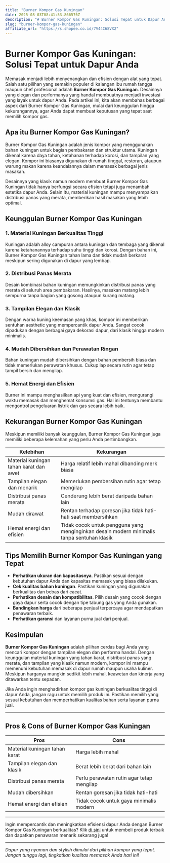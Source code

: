 ```yaml
---
title: "Burner Kompor Gas Kuningan"
date: 2025-08-03T08:41:53.866576Z
description: "# Burner Kompor Gas Kuningan: Solusi Tepat untuk Dapur Anda..."
slug: "burner-kompor-gas-kuningan"
affiliate_url: "https://s.shopee.co.id/7V44C68VX2"
---
```

# Burner Kompor Gas Kuningan: Solusi Tepat untuk Dapur Anda

Memasak menjadi lebih menyenangkan dan efisien dengan alat yang tepat. Salah satu pilihan yang semakin populer di kalangan ibu rumah tangga maupun chef profesional adalah **Burner Kompor Gas Kuningan**. Desainnya yang elegan dan performanya yang handal membuatnya menjadi investasi yang layak untuk dapur Anda. Pada artikel ini, kita akan membahas berbagai aspek dari Burner Kompor Gas Kuningan, mulai dari keunggulan hingga kekurangannya, agar Anda dapat membuat keputusan yang tepat saat memilih kompor gas.

## Apa itu Burner Kompor Gas Kuningan?

Burner Kompor Gas Kuningan adalah jenis kompor yang menggunakan bahan kuningan untuk bagian pembakaran dan struktur utama. Kuningan dikenal karena daya tahan, ketahanan terhadap korosi, dan tampilan yang elegan. Kompor ini biasanya digunakan di rumah tinggal, restoran, ataupun warung makan karena keandalannya dalam memasak berbagai jenis masakan.

Desainnya yang klasik namun modern membuat Burner Kompor Gas Kuningan tidak hanya berfungsi secara efisien tetapi juga menambah estetika dapur Anda. Selain itu, material kuningan mampu menyampaikan distribusi panas yang merata, memberikan hasil masakan yang lebih optimal.

## Keunggulan Burner Kompor Gas Kuningan

### 1. Material Kuningan Berkualitas Tinggi

Kuningan adalah alloy campuran antara kuningan dan tembaga yang dikenal karena ketahanannya terhadap suhu tinggi dan korosi. Dengan bahan ini, Burner Kompor Gas Kuningan tahan lama dan tidak mudah berkarat meskipun sering digunakan di dapur yang lembap.

### 2. Distribusi Panas Merata

Desain kombinasi bahan kuningan memungkinkan distribusi panas yang merata di seluruh area pembakaran. Hasilnya, masakan matang lebih sempurna tanpa bagian yang gosong ataupun kurang matang.

### 3. Tampilan Elegan dan Klasik

Dengan warna kuning keemasan yang khas, kompor ini memberikan sentuhan aesthetic yang mempercantik dapur Anda. Sangat cocok dipadukan dengan berbagai gaya dekorasi dapur, dari klasik hingga modern minimalis.

### 4. Mudah Dibersihkan dan Perawatan Ringan

Bahan kuningan mudah dibersihkan dengan bahan pembersih biasa dan tidak memerlukan perawatan khusus. Cukup lap secara rutin agar tetap tampil bersih dan mengilap.

### 5. Hemat Energi dan Efisien

Burner ini mampu menghasilkan api yang kuat dan efisien, mengurangi waktu memasak dan menghemat konsumsi gas. Hal ini tentunya membantu mengontrol pengeluaran listrik dan gas secara lebih baik.

## Kekurangan Burner Kompor Gas Kuningan

Meskipun memiliki banyak keunggulan, Burner Kompor Gas Kuningan juga memiliki beberapa kelemahan yang perlu Anda pertimbangkan.

| Kelebihan | Kekurangan |
|------------|--------------|
| Material kuningan tahan karat dan awet | Harga relatif lebih mahal dibanding merk biasa |
| Tampilan elegan dan menarik | Memerlukan pembersihan rutin agar tetap mengilap |
| Distribusi panas merata | Cenderung lebih berat daripada bahan lain |
| Mudah dirawat | Rentan terhadap goresan jika tidak hati-hati saat membersihkan |
| Hemat energi dan efisien | Tidak cocok untuk pengguna yang menginginkan desain modern minimalis tanpa sentuhan klasik |

## Tips Memilih Burner Kompor Gas Kuningan yang Tepat

- **Perhatikan ukuran dan kapasitasnya**. Pastikan sesuai dengan kebutuhan dapur Anda dan kapasitas memasak yang biasa dilakukan.
- **Cek kualitas bahan kuningan**. Pastikan kuningan yang digunakan berkualitas dan bebas dari cacat.
- **Perhatikan desain dan kompatibilitas**. Pilih desain yang cocok dengan gaya dapur serta cocok dengan tipe tabung gas yang Anda gunakan.
- **Bandingkan harga** dari beberapa penjual terpercaya agar mendapatkan penawaran terbaik.
- **Perhatikan garansi** dan layanan purna jual dari penjual.

## Kesimpulan

**Burner Kompor Gas Kuningan** adalah pilihan cerdas bagi Anda yang mencari kompor dengan tampilan elegan dan performa handal. Dengan keunggulan material kuningan yang tahan karat, distribusi panas yang merata, dan tampilan yang klasik namun modern, kompor ini mampu memenuhi kebutuhan memasak di dapur rumah maupun usaha kuliner. Meskipun harganya mungkin sedikit lebih mahal, keawetan dan kinerja yang ditawarkan tentu sepadan.

Jika Anda ingin menghadirkan kompor gas kuningan berkualitas tinggi di dapur Anda, jangan ragu untuk memilih produk ini. Pastikan memilih yang sesuai kebutuhan dan memperhatikan kualitas bahan serta layanan purna jual.

---

## Pros & Cons of Burner Kompor Gas Kuningan

| **Pros** | **Cons** |
|--------------|--------------|
| Material kuningan tahan karat | Harga lebih mahal |
| Tampilan elegan dan klasik | Berat lebih berat dari bahan lain |
| Distribusi panas merata | Perlu perawatan rutin agar tetap mengilap |
| Mudah dibersihkan | Rentan goresan jika tidak hati-hati |
| Hemat energi dan efisien | Tidak cocok untuk gaya minimalis modern |

---

Ingin mempercantik dan meningkatkan efisiensi dapur Anda dengan Burner Kompor Gas Kuningan berkualitas? Klik [di sini](https://s.shopee.co.id/7V44C68VX2) untuk membeli produk terbaik dan dapatkan penawaran menarik sekarang juga!

---

*Dapur yang nyaman dan stylish dimulai dari pilihan kompor yang tepat. Jangan tunggu lagi, tingkatkan kualitas memasak Anda hari ini!*